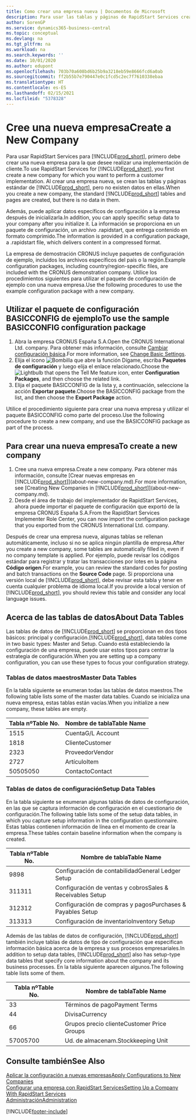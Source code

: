 ```yaml
---
title: Como crear una empresa nueva | Documentos de Microsoft
description: Para usar las tablas y páginas de RapidStart Services creadas que no tienen datos.
author: SorenGP
ms.service: dynamics365-business-central
ms.topic: conceptual
ms.devlang: na
ms.tgt_pltfrm: na
ms.workload: na
ms.search.keywords: ''
ms.date: 10/01/2020
ms.author: edupont
ms.openlocfilehash: 703b70a608bd6b25b9a3218eb59e8666fcd6a0ab
ms.sourcegitcommit: ff2b55b7e790447e0c1fcd5c2ec7f7610338ebaa
ms.translationtype: HT
ms.contentlocale: es-ES
ms.lasthandoff: 02/15/2021
ms.locfileid: "5378328"
---
```

# <a name="create-a-new-company"></a><span data-ttu-id="bbbb9-103">Cree una nueva empresa</span><span class="sxs-lookup"><span data-stu-id="bbbb9-103">Create a New Company</span></span>
<span data-ttu-id="bbbb9-104">Para usar RapidStart Services para [!INCLUDE[prod_short](includes/prod_short.md)], primero debe crear una nueva empresa para la que desee realizar una implementación de cliente.</span><span class="sxs-lookup"><span data-stu-id="bbbb9-104">To use RapidStart Services for [!INCLUDE[prod_short](includes/prod_short.md)], you first create a new company for which you want to perform a customer implementation.</span></span> <span data-ttu-id="bbbb9-105">Al crear una empresa nueva, se crean las tablas y páginas estándar de [!INCLUDE[prod_short](includes/prod_short.md)], pero no existen datos en ellas.</span><span class="sxs-lookup"><span data-stu-id="bbbb9-105">When you create a new company, the standard [!INCLUDE[prod_short](includes/prod_short.md)] tables and pages are created, but there is no data in them.</span></span>

<span data-ttu-id="bbbb9-106">Además, puede aplicar datos específicos de configuración a la empresa después de inicializarla.</span><span class="sxs-lookup"><span data-stu-id="bbbb9-106">In addition, you can apply specific setup data to your company after you initialize it.</span></span> <span data-ttu-id="bbbb9-107">La información se proporciona en un paquete de configuración, un archivo .rapidstart, que entrega contenido en formato comprimido.</span><span class="sxs-lookup"><span data-stu-id="bbbb9-107">The information is provided in a configuration package, a .rapidstart file, which delivers content in a compressed format.</span></span>  

<span data-ttu-id="bbbb9-108">La empresa de demostración CRONUS incluye paquetes de configuración de ejemplo, incluidos los archivos específicos del país o la región.</span><span class="sxs-lookup"><span data-stu-id="bbbb9-108">Example configuration packages, including country/region-specific files, are included with the CRONUS demonstration company.</span></span> <span data-ttu-id="bbbb9-109">Utilice los procedimientos siguientes para utilizar el paquete de configuración de ejemplo con una nueva empresa.</span><span class="sxs-lookup"><span data-stu-id="bbbb9-109">Use the following procedures to use the example configuration package with a new company.</span></span>  

## <a name="to-use-the-sample-basicconfig-configuration-package"></a><span data-ttu-id="bbbb9-110">Utilizar el paquete de configuración BASICCONFIG de ejemplo</span><span class="sxs-lookup"><span data-stu-id="bbbb9-110">To use the sample BASICCONFIG configuration package</span></span>  
1. <span data-ttu-id="bbbb9-111">Abra la empresa CRONUS España S.A.</span><span class="sxs-lookup"><span data-stu-id="bbbb9-111">Open the CRONUS International Ltd. company.</span></span> <span data-ttu-id="bbbb9-112">Para obtener más información, consulte [Cambiar configuración básica](ui-change-basic-settings.md).</span><span class="sxs-lookup"><span data-stu-id="bbbb9-112">For more information, see [Change Basic Settings](ui-change-basic-settings.md).</span></span>
2. <span data-ttu-id="bbbb9-113">Elija el icono ![Bombilla que abre la función Dígame](media/ui-search/search_small.png "Dígame qué desea hacer"), escriba **Paquetes de configuración** y luego elija el enlace relacionado.</span><span class="sxs-lookup"><span data-stu-id="bbbb9-113">Choose the ![Lightbulb that opens the Tell Me feature](media/ui-search/search_small.png "Tell me what you want to do") icon, enter **Configuration Packages**, and then choose the related link.</span></span>  
3. <span data-ttu-id="bbbb9-114">Elija el paquete BASICCONFIG de la lista y, a continuación, seleccione la acción **Exportar paquete**.</span><span class="sxs-lookup"><span data-stu-id="bbbb9-114">Choose the BASICCONFIG package from the list, and then choose the **Export Package** action.</span></span>  

<span data-ttu-id="bbbb9-115">Utilice el procedimiento siguiente para crear una nueva empresa y utilizar el paquete BASICCONFIG como parte del proceso.</span><span class="sxs-lookup"><span data-stu-id="bbbb9-115">Use the following procedure to create a new company, and use the BASICCONFIG package as part of the process.</span></span>  

## <a name="to-create-a-new-company"></a><span data-ttu-id="bbbb9-116">Para crear una nueva empresa</span><span class="sxs-lookup"><span data-stu-id="bbbb9-116">To create a new company</span></span>  
1. <span data-ttu-id="bbbb9-117">Cree una nueva empresa.</span><span class="sxs-lookup"><span data-stu-id="bbbb9-117">Create a new company.</span></span> <span data-ttu-id="bbbb9-118">Para obtener más información, consulte [Crear nuevas empresas en [!INCLUDE[prod_short](includes/prod_short.md)]](about-new-company.md).</span><span class="sxs-lookup"><span data-stu-id="bbbb9-118">For more information, see [Creating New Companies in [!INCLUDE[prod_short](includes/prod_short.md)]](about-new-company.md).</span></span>
2. <span data-ttu-id="bbbb9-119">Desde el área de trabajo del implementador de RapidStart Services, ahora puede importar el paquete de configuración que exportó de la empresa CRONUS España S.A.</span><span class="sxs-lookup"><span data-stu-id="bbbb9-119">From the RapidStart Services Implementer Role Center, you can now import the configuration package that you exported from the CRONUS International Ltd. company.</span></span>

<span data-ttu-id="bbbb9-120">Después de crear una empresa nueva, algunas tablas se rellenan automáticamente, incluso si no se aplica ningún plantilla de empresa.</span><span class="sxs-lookup"><span data-stu-id="bbbb9-120">After you create a new company, some tables are automatically filled in, even if no company template is applied.</span></span> <span data-ttu-id="bbbb9-121">Por ejemplo, puede revisar los códigos estándar para registrar y tratar las transacciones por lotes en la página **Código origen**.</span><span class="sxs-lookup"><span data-stu-id="bbbb9-121">For example, you can review the standard codes for posting and batch transactions on the **Source Code** page.</span></span> <span data-ttu-id="bbbb9-122">Si proporciona una versión local de [!INCLUDE[prod_short](includes/prod_short.md)], debe revisar esta tabla y tener en cuenta cualquier problema de idioma local.</span><span class="sxs-lookup"><span data-stu-id="bbbb9-122">If you provide a local version of [!INCLUDE[prod_short](includes/prod_short.md)], you should review this table and consider any local language issues.</span></span>

## <a name="about-data-tables"></a><span data-ttu-id="bbbb9-123">Acerca de las tablas de datos</span><span class="sxs-lookup"><span data-stu-id="bbbb9-123">About Data Tables</span></span>
<span data-ttu-id="bbbb9-124">Las tablas de datos de [!INCLUDE[prod_short](includes/prod_short.md)] se proporcionan en dos tipos básicos: principal y configuración.</span><span class="sxs-lookup"><span data-stu-id="bbbb9-124">[!INCLUDE[prod_short](includes/prod_short.md)], data tables come in two basic types: Master and Setup.</span></span> <span data-ttu-id="bbbb9-125">Cuando está estableciendo la configuración de una empresa, puede usar estos tipos para centrar la estrategia de configuración.</span><span class="sxs-lookup"><span data-stu-id="bbbb9-125">When you are setting up a company configuration, you can use these types to focus your configuration strategy.</span></span>  

### <a name="master-data-tables"></a><span data-ttu-id="bbbb9-126">Tablas de datos maestros</span><span class="sxs-lookup"><span data-stu-id="bbbb9-126">Master Data Tables</span></span>  
<span data-ttu-id="bbbb9-127">En la tabla siguiente se enumeran todas las tablas de datos maestros.</span><span class="sxs-lookup"><span data-stu-id="bbbb9-127">The following table lists some of the master data tables.</span></span> <span data-ttu-id="bbbb9-128">Cuando se inicializa una nueva empresa, estas tablas están vacías.</span><span class="sxs-lookup"><span data-stu-id="bbbb9-128">When you initialize a new company, these tables are empty.</span></span>  

|<span data-ttu-id="bbbb9-129">Tabla nº</span><span class="sxs-lookup"><span data-stu-id="bbbb9-129">Table No.</span></span>|<span data-ttu-id="bbbb9-130">Nombre de tabla</span><span class="sxs-lookup"><span data-stu-id="bbbb9-130">Table Name</span></span>|  
|-------------------|--------------------|  
|<span data-ttu-id="bbbb9-131">15</span><span class="sxs-lookup"><span data-stu-id="bbbb9-131">15</span></span>|<span data-ttu-id="bbbb9-132">Cuenta</span><span class="sxs-lookup"><span data-stu-id="bbbb9-132">G/L Account</span></span>|  
|<span data-ttu-id="bbbb9-133">18</span><span class="sxs-lookup"><span data-stu-id="bbbb9-133">18</span></span>|<span data-ttu-id="bbbb9-134">Cliente</span><span class="sxs-lookup"><span data-stu-id="bbbb9-134">Customer</span></span>|  
|<span data-ttu-id="bbbb9-135">23</span><span class="sxs-lookup"><span data-stu-id="bbbb9-135">23</span></span>|<span data-ttu-id="bbbb9-136">Proveedor</span><span class="sxs-lookup"><span data-stu-id="bbbb9-136">Vendor</span></span>|  
|<span data-ttu-id="bbbb9-137">27</span><span class="sxs-lookup"><span data-stu-id="bbbb9-137">27</span></span>|<span data-ttu-id="bbbb9-138">Artículo</span><span class="sxs-lookup"><span data-stu-id="bbbb9-138">Item</span></span>|  
|<span data-ttu-id="bbbb9-139">5050</span><span class="sxs-lookup"><span data-stu-id="bbbb9-139">5050</span></span>|<span data-ttu-id="bbbb9-140">Contacto</span><span class="sxs-lookup"><span data-stu-id="bbbb9-140">Contact</span></span>|  

### <a name="setup-data-tables"></a><span data-ttu-id="bbbb9-141">Tablas de datos de configuración</span><span class="sxs-lookup"><span data-stu-id="bbbb9-141">Setup Data Tables</span></span>  
<span data-ttu-id="bbbb9-142">En la tabla siguiente se enumeran algunas tablas de datos de configuración, en las que se captura información de configuración en el cuestionario de configuración.</span><span class="sxs-lookup"><span data-stu-id="bbbb9-142">The following table lists some of the setup data tables, in which you capture setup information in the configuration questionnaire.</span></span> <span data-ttu-id="bbbb9-143">Estas tablas contienen información de línea en el momento de crear la empresa.</span><span class="sxs-lookup"><span data-stu-id="bbbb9-143">These tables contain baseline information when the company is created.</span></span>  

|<span data-ttu-id="bbbb9-144">Tabla nº</span><span class="sxs-lookup"><span data-stu-id="bbbb9-144">Table No.</span></span>|<span data-ttu-id="bbbb9-145">Nombre de tabla</span><span class="sxs-lookup"><span data-stu-id="bbbb9-145">Table Name</span></span>|  
|-------------------|--------------------|  
|<span data-ttu-id="bbbb9-146">98</span><span class="sxs-lookup"><span data-stu-id="bbbb9-146">98</span></span>|<span data-ttu-id="bbbb9-147">Configuración de contabilidad</span><span class="sxs-lookup"><span data-stu-id="bbbb9-147">General Ledger Setup</span></span>|  
|<span data-ttu-id="bbbb9-148">311</span><span class="sxs-lookup"><span data-stu-id="bbbb9-148">311</span></span>|<span data-ttu-id="bbbb9-149">Configuración de ventas y cobros</span><span class="sxs-lookup"><span data-stu-id="bbbb9-149">Sales & Receivables Setup</span></span>|  
|<span data-ttu-id="bbbb9-150">312</span><span class="sxs-lookup"><span data-stu-id="bbbb9-150">312</span></span>|<span data-ttu-id="bbbb9-151">Configuración de compras y pagos</span><span class="sxs-lookup"><span data-stu-id="bbbb9-151">Purchases & Payables Setup</span></span>|  
|<span data-ttu-id="bbbb9-152">313</span><span class="sxs-lookup"><span data-stu-id="bbbb9-152">313</span></span>|<span data-ttu-id="bbbb9-153">Configuración de inventario</span><span class="sxs-lookup"><span data-stu-id="bbbb9-153">Inventory Setup</span></span>|  

<span data-ttu-id="bbbb9-154">Además de las tablas de datos de configuración, [!INCLUDE[prod_short](includes/prod_short.md)] también incluye tablas de datos de tipo de configuración que especifican información básica acerca de la empresa y sus procesos empresariales.</span><span class="sxs-lookup"><span data-stu-id="bbbb9-154">In addition to setup data tables, [!INCLUDE[prod_short](includes/prod_short.md)] also has setup-type data tables that specify core information about the company and its business processes.</span></span> <span data-ttu-id="bbbb9-155">En la tabla siguiente aparecen algunos.</span><span class="sxs-lookup"><span data-stu-id="bbbb9-155">The following table lists some of them.</span></span>  

|<span data-ttu-id="bbbb9-156">Tabla nº</span><span class="sxs-lookup"><span data-stu-id="bbbb9-156">Table No.</span></span>|<span data-ttu-id="bbbb9-157">Nombre de tabla</span><span class="sxs-lookup"><span data-stu-id="bbbb9-157">Table Name</span></span>|  
|-------------------|--------------------|  
|<span data-ttu-id="bbbb9-158">3</span><span class="sxs-lookup"><span data-stu-id="bbbb9-158">3</span></span>|<span data-ttu-id="bbbb9-159">Términos de pago</span><span class="sxs-lookup"><span data-stu-id="bbbb9-159">Payment Terms</span></span>|  
|<span data-ttu-id="bbbb9-160">4</span><span class="sxs-lookup"><span data-stu-id="bbbb9-160">4</span></span>|<span data-ttu-id="bbbb9-161">Divisa</span><span class="sxs-lookup"><span data-stu-id="bbbb9-161">Currency</span></span>|  
|<span data-ttu-id="bbbb9-162">6</span><span class="sxs-lookup"><span data-stu-id="bbbb9-162">6</span></span>|<span data-ttu-id="bbbb9-163">Grupos precio cliente</span><span class="sxs-lookup"><span data-stu-id="bbbb9-163">Customer Price Groups</span></span>|  
|<span data-ttu-id="bbbb9-164">5700</span><span class="sxs-lookup"><span data-stu-id="bbbb9-164">5700</span></span>|<span data-ttu-id="bbbb9-165">Ud. de almacenam.</span><span class="sxs-lookup"><span data-stu-id="bbbb9-165">Stockkeeping Unit</span></span>|

  

## <a name="see-also"></a><span data-ttu-id="bbbb9-166">Consulte también</span><span class="sxs-lookup"><span data-stu-id="bbbb9-166">See Also</span></span>  
[<span data-ttu-id="bbbb9-167">Aplicar la configuración a nuevas empresas</span><span class="sxs-lookup"><span data-stu-id="bbbb9-167">Apply Configurations to New Companies</span></span>](admin-apply-configuration-to-new-companies.md)  
[<span data-ttu-id="bbbb9-168">Configurar una empresa con RapidStart Services</span><span class="sxs-lookup"><span data-stu-id="bbbb9-168">Setting Up a Company With RapidStart Services</span></span>](admin-set-up-a-company-with-rapidstart.md)  
[<span data-ttu-id="bbbb9-169">Administración</span><span class="sxs-lookup"><span data-stu-id="bbbb9-169">Administration</span></span>](admin-setup-and-administration.md)


[!INCLUDE[footer-include](includes/footer-banner.md)]